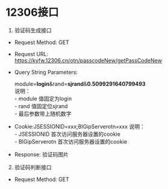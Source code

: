 # 12306接口

1. 验证码生成接口

  * Request Method: GET

  * Request URL: https://kyfw.12306.cn/otn/passcodeNew/getPassCodeNew

  * Query String Parameters: 
    
    module=**login**&rand=**sjrand**&**0.5099291640799493**  
    说明：  
        - module  值固定为login  
        - rand    值固定位sjrand  
        - 最后参数带上随机数字

  * Cookie:JSESSIONID=xxx;BIGipServerotn=xxx
    说明：  
        - JSESSIONID        首次访问服务器设置的cookie  
        - BIGipServerotn    首次访问服务器设置的cookie 
        
  * Response: 验证码图片

2. 验证码判断接口

  * Request Method: GET

